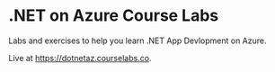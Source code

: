 # .NET on Azure Course Labs

Labs and exercises to help you learn .NET App Devlopment on Azure.

Live at https://dotnetaz.courselabs.co.
